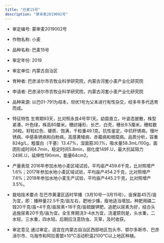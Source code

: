 ```yaml
---
title: "巴麦15号"
description: "蒙审麦2019002号"
---
```

* 审定编号:  蒙审麦2019002号

*  作物名称:  小麦

*  品种名称:  巴麦15号

*  审定年份:  2019

*  审定单位:  内蒙古自治区

* 育种者:  巴彦淖尔市农牧业科学研究院，内蒙古河套小麦产业化研究院

*  申请者:  巴彦淖尔市农牧业科学研究院，内蒙古河套小麦产业化研究院

*  品种来源:  以巴01-791为母本，坝优1号为父本进行有性杂交，经多年多代选育而成。

*  特征特性
生育期93天，比对照永良4号早1天。幼苗直立，叶姿态披散，株型紧凑，叶色绿，株高80厘米。穗纺锤形、长芒、白壳，穗长9.5厘米，穗粒数36粒。籽粒红色、硬质、饱满，千粒重49.1克。抗性鉴定，中抗秆锈病，慢叶锈病，中感条锈病和白粉病，高感黄矮病、赤霉病和根腐病。品质分析，容重824g/L，粗蛋白（干基）13.47%，湿面筋30.1%，吸水量58.3mL/100g，面团形成时间4.7min，稳定时间5.8min，弱化度149F.U，最大抗延阻力249E.U，延伸性190mm，能量64cm2。

*  产量表现
2016年参加水地小麦区域试验，平均亩产459.6千克，比对照增产1.6%；2017年参加水地小麦区域试验，平均亩产454.2千克，比对照增产7.6%；2018年参加水地小麦生产试验，平均亩产445.2千克，比对照增产3.5%。

*  栽培技术要点
在巴市黄灌区适时早播（3月10号—3月15号）。亩保苗45万/亩为宜，即：播种量22.5千克/亩左右，肥地少播，瘦地适当增加。种肥用磷二铵20千克/亩+4千克/亩尿素+18千克/亩硫酸钾肥，追肥以尿素为好，结合头追施尿素20千克/亩为宜。全生育期浇3-4水为宜，浇灌原则是，头水重，二水轻，三水重，四水轻。后期应注意防虫、灭草，及时收获。

*  审定意见
通过审定，适宜在内蒙古自治区西部地区包头市、鄂尔多斯市、巴彦淖尔市、乌海市和阿拉善盟≥10℃活动积温2100℃以上地区种植。
